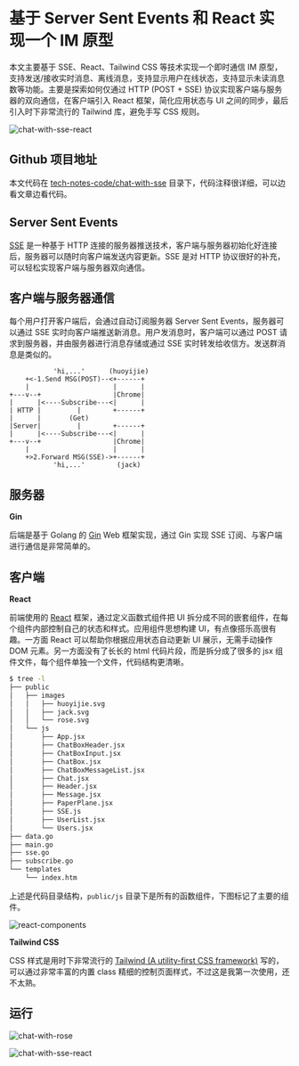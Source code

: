 # 基于 Server Sent Events 和 React 实现一个 IM 原型

本文主要基于 SSE、React、Tailwind CSS 等技术实现一个即时通信 IM 原型，支持发送/接收实时消息、离线消息，支持显示用户在线状态，支持显示未读消息数等功能。主要是探索如何仅通过 HTTP (POST + SSE) 协议实现客户端与服务器的双向通信，在客户端引入 React 框架，简化应用状态与 UI 之间的同步，最后引入时下非常流行的 Tailwind 库，避免手写 CSS 规则。

![chat-with-sse-react](https://cdn.huoyijie.cn/uploads/2023/07/chat-with-sse-react.png)

## Github 项目地址

本文代码在 [tech-notes-code/chat-with-sse](https://github.com/huoyijie/tech-notes-code) 目录下，代码注释很详细，可以边看文章边看代码。

## Server Sent Events

[SSE](https://developer.mozilla.org/en-US/docs/Web/API/Server-sent_events/Using_server-sent_events) 是一种基于 HTTP 连接的服务器推送技术，客户端与服务器初始化好连接后，服务器可以随时向客户端发送内容更新。SSE 是对 HTTP 协议很好的补充，可以轻松实现客户端与服务器双向通信。

## 客户端与服务器通信

每个用户打开客户端后，会通过自动订阅服务器 Server Sent Events，服务器可以通过 SSE 实时向客户端推送新消息。用户发消息时，客户端可以通过 POST 请求到服务器，并由服务器进行消息存储或通过 SSE 实时转发给收信方。发送群消息是类似的。

```
           'hi,...'      (huoyijie)
    +<-1.Send MSG(POST)--<+------+
    |                     |      |
+---v--+                  |Chrome|
|      |<----Subscribe---<|      |
| HTTP |         |        +------+
|      |       (Get)
|Server|         |        +------+
|      |<----Subscribe---<|      |
+---v--+                  |Chrome|
    |                     |      |
    +>2.Forward MSG(SSE)->+------+
           'hi,...'        (jack)
```

## 服务器

**Gin**

后端是基于 Golang 的 [Gin](https://github.com/gin-gonic/gin) Web 框架实现，通过 Gin 实现 SSE 订阅、与客户端进行通信是非常简单的。

## 客户端

**React**

前端使用的 [React](https://zh-hans.react.dev/) 框架，通过定义函数式组件把 UI 拆分成不同的嵌套组件，在每个组件内部控制自己的状态和样式。应用组件思想构建 UI，有点像搭乐高很有趣。一方面 React 可以帮助你根据应用状态自动更新 UI 展示，无需手动操作 DOM 元素。另一方面没有了长长的 html 代码片段，而是拆分成了很多的 jsx 组件文件，每个组件单独一个文件，代码结构更清晰。

```bash
$ tree -l
├── public
│   ├── images
│   │   ├── huoyijie.svg
│   │   ├── jack.svg
│   │   └── rose.svg
│   └── js
│       ├── App.jsx
│       ├── ChatBoxHeader.jsx
│       ├── ChatBoxInput.jsx
│       ├── ChatBox.jsx
│       ├── ChatBoxMessageList.jsx
│       ├── Chat.jsx
│       ├── Header.jsx
│       ├── Message.jsx
│       ├── PaperPlane.jsx
│       ├── SSE.js
│       ├── UserList.jsx
│       └── Users.jsx
├── data.go
├── main.go
├── sse.go
├── subscribe.go
└── templates
    └── index.htm
```

上述是代码目录结构，`public/js` 目录下是所有的函数组件，下图标记了主要的组件。

![react-components](https://cdn.huoyijie.cn/uploads/2023/07/chat-with-sse-react-components.png)

**Tailwind CSS**

CSS 样式是用时下非常流行的 [Tailwind (A utility-first CSS framework)](https://tailwindcss.com/) 写的，可以通过非常丰富的内置 class 精细的控制页面样式，不过这是我第一次使用，还不太熟。

## 运行

![chat-with-rose](https://cdn.huoyijie.cn/uploads/2023/07/chat-with-rose.png)

![chat-with-sse-react](https://cdn.huoyijie.cn/uploads/2023/07/chat-with-sse-react.png)